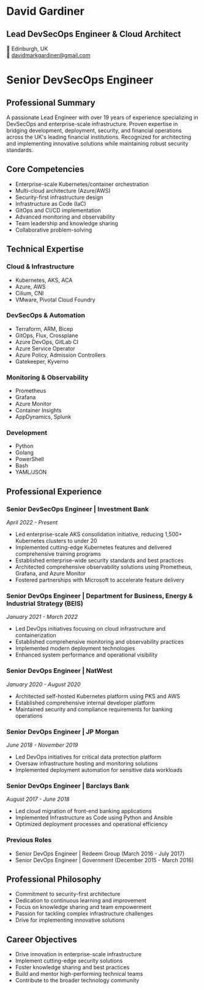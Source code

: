 # David Gardiner
## Lead DevSecOps Engineer & Cloud Architect

📍 Edinburgh, UK  
📧 davidmarkgardiner@gmail.com  

# Senior DevSecOps Engineer

## Professional Summary
A passionate Lead Engineer with over 19 years of experience specializing in DevSecOps and enterprise-scale infrastructure. Proven expertise in bridging development, deployment, security, and financial operations across the UK's leading financial institutions. Recognized for architecting and implementing innovative solutions while maintaining robust security standards.

## Core Competencies
- Enterprise-scale Kubernetes/container orchestration
- Multi-cloud architecture (Azure/AWS)
- Security-first infrastructure design
- Infrastructure as Code (IaC)
- GitOps and CI/CD implementation
- Advanced monitoring and observability
- Team leadership and knowledge sharing
- Collaborative problem-solving

## Technical Expertise
### Cloud & Infrastructure
- Kubernetes, AKS, ACA
- Azure, AWS
- Cilium, CNI
- VMware, Pivotal Cloud Foundry

### DevSecOps & Automation
- Terraform, ARM, Bicep
- GitOps, Flux, Crossplane
- Azure DevOps, GitLab CI
- Azure Service Operator
- Azure Policy, Admission Controllers
- Gatekeeper, Kyverno

### Monitoring & Observability
- Prometheus
- Grafana
- Azure Monitor
- Container Insights
- AppDynamics, Splunk

### Development
- Python
- Golang
- PowerShell
- Bash
- YAML/JSON

## Professional Experience

### Senior DevSecOps Engineer | Investment Bank
*April 2022 - Present*
- Led enterprise-scale AKS consolidation initiative, reducing 1,500+ Kubernetes clusters to under 20
- Implemented cutting-edge Kubernetes features and delivered comprehensive training programs
- Established enterprise-wide security standards and best practices
- Architected comprehensive observability solutions using Prometheus, Grafana, and Azure Monitor
- Fostered partnerships with Microsoft to accelerate feature delivery

### Senior DevOps Engineer | Department for Business, Energy & Industrial Strategy (BEIS)
*January 2021 - March 2022*
- Led DevOps initiatives focusing on cloud infrastructure and containerization
- Established comprehensive monitoring and observability practices
- Implemented modern deployment technologies
- Enhanced system performance and operational visibility

### Senior DevOps Engineer | NatWest
*January 2020 - August 2020*
- Architected self-hosted Kubernetes platform using PKS and AWS
- Established comprehensive internal developer platform
- Maintained security and compliance requirements for banking operations

### Senior DevOps Engineer | JP Morgan
*June 2018 - November 2019*
- Led DevOps initiatives for critical data protection platform
- Oversaw infrastructure hosting and monitoring solutions
- Implemented deployment automation for sensitive data workloads

### Senior DevOps Engineer | Barclays Bank
*August 2017 - June 2018*
- Led cloud migration of front-end banking applications
- Implemented Infrastructure as Code using Python and Ansible
- Optimized deployment processes and operational efficiency

### Previous Roles
- Senior DevOps Engineer | Redeem Group (March 2016 - July 2017)
- Senior DevOps Engineer | Government (December 2015 - March 2016)

## Professional Philosophy
- Commitment to security-first architecture
- Dedication to continuous learning and improvement
- Focus on knowledge sharing and team empowerment
- Passion for tackling complex infrastructure challenges
- Drive for implementing innovative solutions

## Career Objectives
- Drive innovation in enterprise-scale infrastructure
- Implement cutting-edge security solutions
- Foster knowledge sharing and best practices
- Build and mentor high-performing technical teams
- Contribute to the broader technology community
